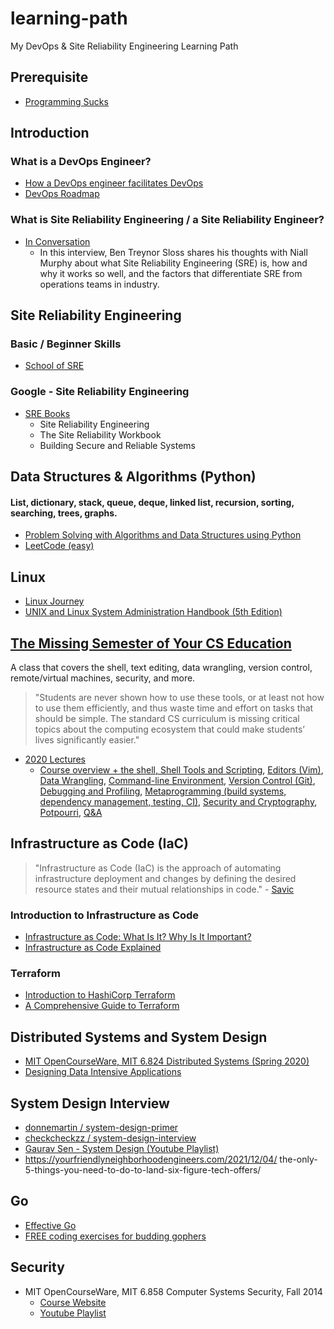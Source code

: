 # learning-path
My DevOps & Site Reliability Engineering Learning Path

## Prerequisite
* [Programming Sucks](https://www.stilldrinking.org/programming-sucks)

## Introduction
### What is a DevOps Engineer?
- [How a DevOps engineer facilitates DevOps](https://www.atlassian.com/devops/what-is-devops/devops-engineer)
- [DevOps Roadmap](https://roadmap.sh/devops)

### What is Site Reliability Engineering / a Site Reliability Engineer?
- [In Conversation](https://sre.google/in-conversation/)
  - In this interview, Ben Treynor Sloss shares his thoughts with Niall Murphy about what Site Reliability Engineering (SRE) is, how and why it works so well, and the factors that differentiate SRE from operations teams in industry.

## Site Reliability Engineering
### Basic / Beginner Skills 
- [School of SRE](https://linkedin.github.io/school-of-sre/)
### Google - Site Reliability Engineering
- [SRE Books](https://sre.google/books/)
  - Site Reliability Engineering
  - The Site Reliability Workbook
  - Building Secure and Reliable Systems

## Data Structures & Algorithms (Python)
#### List, dictionary, stack, queue, deque, linked list, recursion, sorting, searching, trees, graphs.
- [Problem Solving with Algorithms and Data Structures using Python](https://runestone.academy/runestone/books/published/pythonds/index.html#)  
- [LeetCode (easy)](https://leetcode.com/problemset/all/?difficulty=Easy)

## Linux
- [Linux Journey](https://linuxjourney.com)
- [UNIX and Linux System Administration Handbook (5th Edition)](https://www.amazon.com/UNIX-Linux-System-Administration-Handbook/dp/0134277554)

## [The Missing Semester of Your CS Education](https://missing.csail.mit.edu)
A class that covers the shell, text editing, data wrangling, version control, remote/virtual machines, security, and more. 
> "Students are never shown how to use these tools, or at least not how to use them efficiently, and thus waste time and effort on tasks that should be simple. The standard CS curriculum is missing critical topics about the computing ecosystem that could make students’ lives significantly easier."
- [2020 Lectures](https://missing.csail.mit.edu/2020/)
  - [Course overview + the shell, Shell Tools and Scripting](), [Editors (Vim)](), [Data Wrangling](), [Command-line Environment](), [Version Control (Git)](), [Debugging and Profiling](), [Metaprogramming (build systems, dependency management, testing, CI)](), [Security and Cryptography](), [Potpourri](), [Q&A]()

## Infrastructure as Code (IaC)
> "Infrastructure as Code (IaC) is the approach of automating infrastructure deployment and changes by defining the desired resource states and their mutual relationships in code." - [Savic](https://www.digitalocean.com/community/users/savic)  

### Introduction to Infrastructure as Code
- [Infrastructure as Code: What Is It? Why Is It Important?](https://www.hashicorp.com/resources/what-is-infrastructure-as-code)  
- [Infrastructure as Code Explained](https://www.digitalocean.com/community/conceptual_articles/infrastructure-as-code-explained)  

### Terraform
- [Introduction to HashiCorp Terraform](https://www.hashicorp.com/resources/introduction-terraform-armon-dadgar-video)
- [A Comprehensive Guide to Terraform](https://blog.gruntwork.io/a-comprehensive-guide-to-terraform-b3d32832baca)

## Distributed Systems and System Design
- [MIT OpenCourseWare, MIT 6.824 Distributed Systems (Spring 2020)](https://www.youtube.com/playlist?list=PLrw6a1wE39_tb2fErI4-WkMbsvGQk9_UB)
- [Designing Data Intensive Applications](https://www.amazon.com/Designing-Data-Intensive-Applications-Reliable-Maintainable/dp/1449373321)

## System Design Interview
- [donnemartin / system-design-primer](https://github.com/donnemartin/system-design-primer)
- [checkcheckzz / system-design-interview](https://github.com/checkcheckzz/system-design-interview)
- [Gaurav Sen - System Design (Youtube Playlist)](https://www.youtube.com/playlist?list=PLMCXHnjXnTnvo6alSjVkgxV-VH6EPyvoX)
- https://yourfriendlyneighborhoodengineers.com/2021/12/04/ the-only-5-things-you-need-to-do-to-land-six-figure-tech-offers/

## Go
- [Effective Go](https://go.dev/doc/effective_go)
- [FREE coding exercises for budding gophers](https://gophercises.com)

## Security
- MIT OpenCourseWare, MIT 6.858 Computer Systems Security, Fall 2014
  - [Course Website](https://ocw.mit.edu/courses/electrical-engineering-and-computer-science/6-858-computer-systems-security-fall-2014/)
  - [Youtube Playlist](https://www.youtube.com/playlist?list=PLUl4u3cNGP62K2DjQLRxDNRi0z2IRWnNh)
